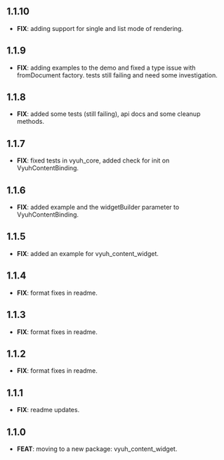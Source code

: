 ## 1.1.10

 - **FIX**: adding support for single and list mode of rendering.

## 1.1.9

 - **FIX**: adding examples to the demo and fixed a type issue with fromDocument factory. tests still failing and need some investigation.

## 1.1.8

 - **FIX**: added some tests (still failing), api docs and some cleanup methods.

## 1.1.7

 - **FIX**: fixed tests in vyuh_core, added check for init on VyuhContentBinding.

## 1.1.6

 - **FIX**: added example and the widgetBuilder parameter to VyuhContentBinding.

## 1.1.5

 - **FIX**: added an example for vyuh_content_widget.

## 1.1.4

 - **FIX**: format fixes in readme.

## 1.1.3

 - **FIX**: format fixes in readme.

## 1.1.2

 - **FIX**: format fixes in readme.

## 1.1.1

 - **FIX**: readme updates.

## 1.1.0

 - **FEAT**: moving to a new package: vyuh_content_widget.


